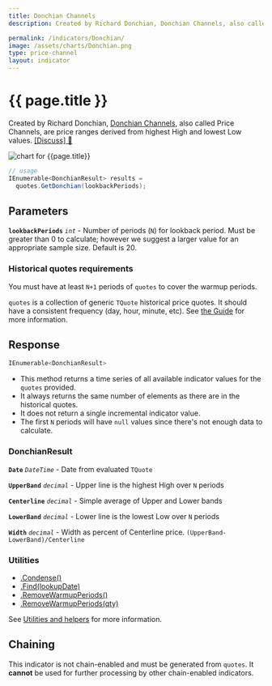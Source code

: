 ```yaml
---
title: Donchian Channels
description: Created by Richard Donchian, Donchian Channels, also called Price Channels, are price ranges derived from highest High and lowest Low values.

permalink: /indicators/Donchian/
image: /assets/charts/Donchian.png
type: price-channel
layout: indicator
---
```


# {{ page.title }}

Created by Richard Donchian, [Donchian Channels](https://en.wikipedia.org/wiki/Donchian_channel), also called Price Channels, are price ranges derived from highest High and lowest Low values.
[[Discuss] :speech_balloon:]({{site.github.repository_url}}/discussions/257 "Community discussion about this indicator")

![chart for {{page.title}}]({{site.baseurl}}{{page.image}})

```csharp
// usage
IEnumerable<DonchianResult> results =
  quotes.GetDonchian(lookbackPeriods);
```

## Parameters

**`lookbackPeriods`** _`int`_ - Number of periods (`N`) for lookback period.  Must be greater than 0 to calculate; however we suggest a larger value for an appropriate sample size.  Default is 20.

### Historical quotes requirements

You must have at least `N+1` periods of `quotes` to cover the warmup periods.

`quotes` is a collection of generic `TQuote` historical price quotes.  It should have a consistent frequency (day, hour, minute, etc).  See [the Guide]({{site.baseurl}}/guide/#historical-quotes) for more information.

## Response

```csharp
IEnumerable<DonchianResult>
```

- This method returns a time series of all available indicator values for the `quotes` provided.
- It always returns the same number of elements as there are in the historical quotes.
- It does not return a single incremental indicator value.
- The first `N` periods will have `null` values since there's not enough data to calculate.

### DonchianResult

**`Date`** _`DateTime`_ - Date from evaluated `TQuote`

**`UpperBand`** _`decimal`_ - Upper line is the highest High over `N` periods

**`Centerline`** _`decimal`_ - Simple average of Upper and Lower bands

**`LowerBand`** _`decimal`_ - Lower line is the lowest Low over `N` periods

**`Width`** _`decimal`_ - Width as percent of Centerline price.  `(UpperBand-LowerBand)/Centerline`

### Utilities

- [.Condense()]({{site.baseurl}}/utilities#condense)
- [.Find(lookupDate)]({{site.baseurl}}/utilities#find-indicator-result-by-date)
- [.RemoveWarmupPeriods()]({{site.baseurl}}/utilities#remove-warmup-periods)
- [.RemoveWarmupPeriods(qty)]({{site.baseurl}}/utilities#remove-warmup-periods)

See [Utilities and helpers]({{site.baseurl}}/utilities#utilities-for-indicator-results) for more information.

## Chaining

This indicator is not chain-enabled and must be generated from `quotes`.  It **cannot** be used for further processing by other chain-enabled indicators.
